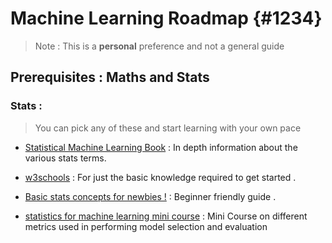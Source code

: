 
# Machine Learning Roadmap {#1234}

>Note : This is a **personal** preference and not a general guide



## Prerequisites : Maths and Stats 

### Stats : 

> You can pick any of these and start learning with your own pace

- [Statistical Machine Learning Book](https://yiqiaoyin.files.wordpress.com/2017/09/statistical_machine_learning.pdf) : In depth information about the various stats terms. 

- [w3schools](https://www.w3schools.com/ai/ai_statistics.asp) : For just the basic knowledge required to get started . 

- [Basic stats concepts for newbies !](https://www.analyticsvidhya.com/blog/2021/07/basic-statistics-concepts-for-machine-learning-newbies/) : Beginner friendly guide .


- [statistics for machine learning mini course](https://machinelearningmastery.com/statistics-for-machine-learning-mini-course/) : Mini Course on different metrics used in performing model selection and evaluation 